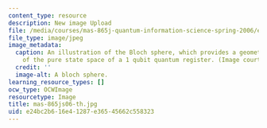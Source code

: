 ```yaml
---
content_type: resource
description: New image Upload
file: /media/courses/mas-865j-quantum-information-science-spring-2006/e24bc2b616e41287e36545662c558323_mas-865js06-th.jpg
file_type: image/jpeg
image_metadata:
  caption: An illustration of the Bloch sphere, which provides a geometrical representation
    of the pure state space of a 1 qubit quantum register. (Image courtesy of [Wikipedia](http://en.wikipedia.org/wiki/Main_Page).)
  credit: ''
  image-alt: A bloch sphere.
learning_resource_types: []
ocw_type: OCWImage
resourcetype: Image
title: mas-865js06-th.jpg
uid: e24bc2b6-16e4-1287-e365-45662c558323
---
```

